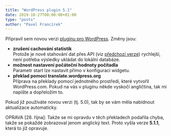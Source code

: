 ```yaml
---
title: "WordPress plugin 5.1"
date: 2019-10-27T00:00:00+01:00
type: "posts"
author: "Pavel Francírek"
---
```

Připravil sem novou verzi [pluginu pro WordPress](https://wordpress.org/plugins/toplist/). Změny jsou:

- **zrušení cachování statistik**<br>
Protože je nové stahování dat přes API (viz [předchozí verze](https://o.toplist.cz/blog/wordpress-plugin/)) rychlejší, není potřeba výsledky ukládat do lokální databáze.
- **možnost nastavení počáteční hodnoty počítadla**<br>
Parametr start lze nastavit přímo v konfiguraci widgetu.
- **překlad pomocí translate.wordpress.org**<br>
Příprava na překlady pomocí jednotného prostředí, které vytvořil WordPress.com. Pokud na vás v pluginu někde vyskočí angličtina, tak mi napište a dopřeložím to.

Pokud již používáte novou verzi (tj. 5.0), tak by se vám měla nabídnout aktualizace automaticky.

OPRAVA [28. října]: Takže se mi opravdu v těch překladech podařila chyba, takže se pokaždé zobrazoval jenom anglický text. Proto vyšla verze **5.1.1**, která to již opravuje.
